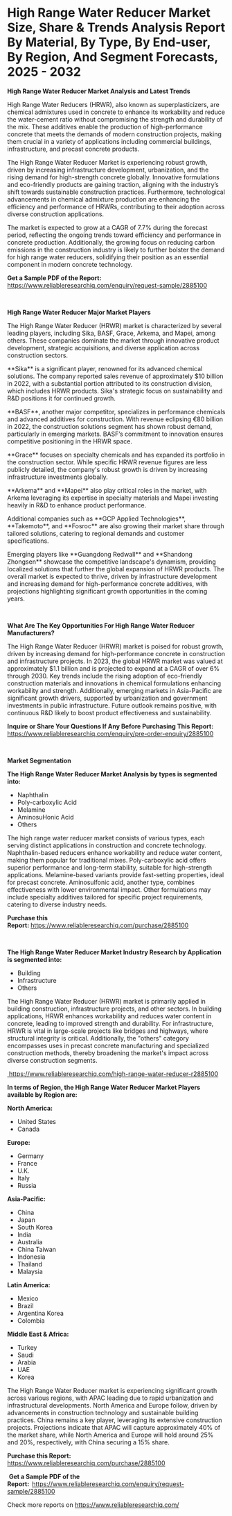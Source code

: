 <p><h1>High Range Water Reducer Market Size, Share & Trends Analysis Report By Material, By Type, By End-user, By Region, And Segment Forecasts, 2025 - 2032</h1></p><p><strong>High Range Water Reducer Market Analysis and Latest Trends</strong></p>
<p><p>High Range Water Reducers (HRWR), also known as superplasticizers, are chemical admixtures used in concrete to enhance its workability and reduce the water-cement ratio without compromising the strength and durability of the mix. These additives enable the production of high-performance concrete that meets the demands of modern construction projects, making them crucial in a variety of applications including commercial buildings, infrastructure, and precast concrete products.</p><p>The High Range Water Reducer Market is experiencing robust growth, driven by increasing infrastructure development, urbanization, and the rising demand for high-strength concrete globally. Innovative formulations and eco-friendly products are gaining traction, aligning with the industry’s shift towards sustainable construction practices. Furthermore, technological advancements in chemical admixture production are enhancing the efficiency and performance of HRWRs, contributing to their adoption across diverse construction applications.</p><p>The market is expected to grow at a CAGR of 7.7% during the forecast period, reflecting the ongoing trends toward efficiency and performance in concrete production. Additionally, the growing focus on reducing carbon emissions in the construction industry is likely to further bolster the demand for high range water reducers, solidifying their position as an essential component in modern concrete technology.</p></p>
<p><strong>Get a Sample PDF of the Report:&nbsp;</strong> <a href="https://www.reliableresearchiq.com/enquiry/request-sample/2885100?utm_campaign=2265&utm_medium=2&utm_source=Github&utm_content=ia&utm_term=13032025&utm_id=high-range-water-reducer">https://www.reliableresearchiq.com/enquiry/request-sample/2885100</a></p>
<p>&nbsp;</p>
<p><strong>High Range Water Reducer Major Market Players</strong></p>
<p><p>The High Range Water Reducer (HRWR) market is characterized by several leading players, including Sika, BASF, Grace, Arkema, and Mapei, among others. These companies dominate the market through innovative product development, strategic acquisitions, and diverse application across construction sectors.</p><p>**Sika** is a significant player, renowned for its advanced chemical solutions. The company reported sales revenue of approximately $10 billion in 2022, with a substantial portion attributed to its construction division, which includes HRWR products. Sika's strategic focus on sustainability and R&D positions it for continued growth.</p><p>**BASF**, another major competitor, specializes in performance chemicals and advanced additives for construction. With revenue eclipsing €80 billion in 2022, the construction solutions segment has shown robust demand, particularly in emerging markets. BASF’s commitment to innovation ensures competitive positioning in the HRWR space.</p><p>**Grace** focuses on specialty chemicals and has expanded its portfolio in the construction sector. While specific HRWR revenue figures are less publicly detailed, the company's robust growth is driven by increasing infrastructure investments globally.</p><p>**Arkema** and **Mapei** also play critical roles in the market, with Arkema leveraging its expertise in specialty materials and Mapei investing heavily in R&D to enhance product performance. </p><p>Additional companies such as **GCP Applied Technologies**, **Takemoto**, and **Fosroc** are also growing their market share through tailored solutions, catering to regional demands and customer specifications. </p><p>Emerging players like **Guangdong Redwall** and **Shandong Zhongsen** showcase the competitive landscape's dynamism, providing localized solutions that further the global expansion of HRWR products. The overall market is expected to thrive, driven by infrastructure development and increasing demand for high-performance concrete additives, with projections highlighting significant growth opportunities in the coming years.</p></p>
<p>&nbsp;</p>
<p><strong>What Are The Key Opportunities For High Range Water Reducer Manufacturers?</strong></p>
<p><p>The High Range Water Reducer (HRWR) market is poised for robust growth, driven by increasing demand for high-performance concrete in construction and infrastructure projects. In 2023, the global HRWR market was valued at approximately $1.1 billion and is projected to expand at a CAGR of over 6% through 2030. Key trends include the rising adoption of eco-friendly construction materials and innovations in chemical formulations enhancing workability and strength. Additionally, emerging markets in Asia-Pacific are significant growth drivers, supported by urbanization and government investments in public infrastructure. Future outlook remains positive, with continuous R&D likely to boost product effectiveness and sustainability.</p></p>
<p><strong>Inquire or Share Your Questions If Any Before Purchasing This Report:</strong> <a href="https://www.reliableresearchiq.com/enquiry/pre-order-enquiry/2885100?utm_campaign=2265&utm_medium=2&utm_source=Github&utm_content=ia&utm_term=13032025&utm_id=high-range-water-reducer">https://www.reliableresearchiq.com/enquiry/pre-order-enquiry/2885100</a></p>
<p>&nbsp;</p>
<p><strong>Market Segmentation</strong></p>
<p><strong>The High Range Water Reducer Market Analysis by types is segmented into:</strong></p>
<p><ul><li>Naphthalin</li><li>Poly-carboxylic Acid</li><li>Melamine</li><li>AminosuHonic Acid</li><li>Others</li></ul></p>
<p><p>The high range water reducer market consists of various types, each serving distinct applications in construction and concrete technology. Naphthalin-based reducers enhance workability and reduce water content, making them popular for traditional mixes. Poly-carboxylic acid offers superior performance and long-term stability, suitable for high-strength applications. Melamine-based variants provide fast-setting properties, ideal for precast concrete. Aminosulfonic acid, another type, combines effectiveness with lower environmental impact. Other formulations may include specialty additives tailored for specific project requirements, catering to diverse industry needs.</p></p>
<p><strong>Purchase this Report:&nbsp;</strong><a href="https://www.reliableresearchiq.com/purchase/2885100?utm_campaign=2265&utm_medium=2&utm_source=Github&utm_content=ia&utm_term=13032025&utm_id=high-range-water-reducer">https://www.reliableresearchiq.com/purchase/2885100</a></p>
<p>&nbsp;</p>
<p><strong>The High Range Water Reducer Market Industry Research by Application is segmented into:</strong></p>
<p><ul><li>Building</li><li>Infrastructure</li><li>Others</li></ul></p>
<p><p>The High Range Water Reducer (HRWR) market is primarily applied in building construction, infrastructure projects, and other sectors. In building applications, HRWR enhances workability and reduces water content in concrete, leading to improved strength and durability. For infrastructure, HRWR is vital in large-scale projects like bridges and highways, where structural integrity is critical. Additionally, the "others" category encompasses uses in precast concrete manufacturing and specialized construction methods, thereby broadening the market's impact across diverse construction segments.</p></p>
<p><a href="https://www.reliableresearchiq.com/high-range-water-reducer-r2885100?utm_campaign=2265&utm_medium=2&utm_source=Github&utm_content=ia&utm_term=13032025&utm_id=high-range-water-reducer">&nbsp;https://www.reliableresearchiq.com/high-range-water-reducer-r2885100</a></p>
<p><strong>In terms of Region, the High Range Water Reducer Market Players available by Region are:</strong></p>
<p>
    <p> <strong> North America: </strong>
        <ul>
            <li>United States</li>
            <li>Canada</li>
        </ul>
        </p> 
    <p> <strong> Europe: </strong>
        <ul>
            <li>Germany</li>
            <li>France</li>
            <li>U.K.</li>
            <li>Italy</li>
            <li>Russia</li>
        </ul>
        </p> 
    <p> <strong> Asia-Pacific: </strong>
        <ul>
            <li>China</li>
            <li>Japan</li>
            <li>South Korea</li>
            <li>India</li>
            <li>Australia</li>
            <li>China Taiwan</li>
            <li>Indonesia</li>
            <li>Thailand</li>
            <li>Malaysia</li>
        </ul>
        </p> 
    <p> <strong> Latin America: </strong>
        <ul>
            <li>Mexico</li>
            <li>Brazil</li>
            <li>Argentina Korea</li>
            <li>Colombia</li>
        </ul>
        </p> 
    <p> <strong> Middle East & Africa: </strong>
        <ul>
            <li>Turkey</li>
            <li>Saudi</li>
            <li>Arabia</li>
            <li>UAE</li>
            <li>Korea</li>
        </ul>
    </p>
    </p>
<p><p>The High Range Water Reducer market is experiencing significant growth across various regions, with APAC leading due to rapid urbanization and infrastructural developments. North America and Europe follow, driven by advancements in construction technology and sustainable building practices. China remains a key player, leveraging its extensive construction projects. Projections indicate that APAC will capture approximately 40% of the market share, while North America and Europe will hold around 25% and 20%, respectively, with China securing a 15% share.</p></p>
<p><strong>Purchase this Report: </strong><a href="https://www.reliableresearchiq.com/purchase/2885100?utm_campaign=2265&utm_medium=2&utm_source=Github&utm_content=ia&utm_term=13032025&utm_id=high-range-water-reducer">https://www.reliableresearchiq.com/purchase/2885100</a></p>
<p>&nbsp;<strong>Get a Sample PDF of the Report:&nbsp;&nbsp;</strong><a href="https://www.reliableresearchiq.com/enquiry/request-sample/2885100?utm_campaign=2265&utm_medium=2&utm_source=Github&utm_content=ia&utm_term=13032025&utm_id=high-range-water-reducer">https://www.reliableresearchiq.com/enquiry/request-sample/2885100</a></p>
<p><strong></strong></p>
<p>Check more reports on <a href="https://www.reliableresearchiq.com/?utm_campaign=2265&utm_medium=2&utm_source=Github&utm_content=ia&utm_term=13032025&utm_id=high-range-water-reducer">https://www.reliableresearchiq.com/</a></p>